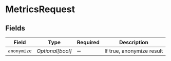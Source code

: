 # MetricsRequest


## Fields

| Field                     | Type                      | Required                  | Description               |
| ------------------------- | ------------------------- | ------------------------- | ------------------------- |
| `anonymize`               | *Optional[bool]*          | :heavy_minus_sign:        | If true, anonymize result |